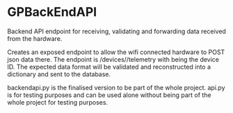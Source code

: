 # GPBackEndAPI

Backend API endpoint for receiving, validating and forwarding data received from the hardware.

Creates an exposed endpoint to allow the wifi connected hardware to POST json data there.
The endpoint is /devices/<device>/telemetry with <devices> being the device ID.
The expected data format will be validated and reconstructed into a dictionary and sent
to the database.
  
backendapi.py is the finalised version to be part of the whole project.
api.py is for testing purposes and can be used alone without being part of the whole project for testing purposes.
